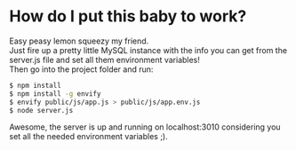 # How do I put this baby to work?
Easy peasy lemon squeezy my friend.
<br>
Just fire up a pretty little MySQL instance with the info you can get from the server.js file and set all them environment variables!
<br>
Then go into the project folder and run:
```sh
$ npm install
$ npm install -g envify
$ envify public/js/app.js > public/js/app.env.js
$ node server.js
```
Awesome, the server is up and running on localhost:3010 considering you set all the needed environment variables ;).
